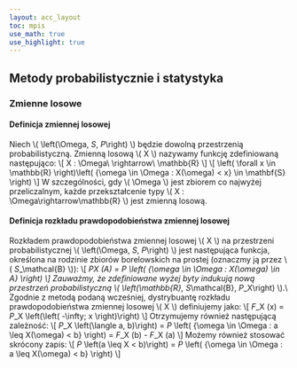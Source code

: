 ```yaml
---
layout: acc_layout
toc: mpis
use_math: true
use_highlight: true
---
```


Metody probabilistycznie i statystyka
---

### Zmienne losowe
#### Definicja zmiennej losowej
Niech \\( \left(\Omega, *S*, *P*\right) \\) będzie dowolną przestrzenią probabilistyczną. Zmienną losową \\( X \\) nazywamy funkcję zdefiniowaną następująco:
\\[ X : \Omega\ \rightarrow\ \mathbb{R} \\]
\\[ \left( \forall x \in \mathbb{R} \right)\left( \{\omega \in \Omega : X(\omega) < x\} \in \mathbf{S} \right) \\]
W szczególności, gdy \\( \Omega \\) jest zbiorem co najwyżej przeliczalnym, każde przekształcenie typy \\( X : \Omega\rightarrow\mathbb{R} \\) jest zmienną losową.

#### Definicja rozkładu prawdopodobieństwa zmiennej losowej
Rozkładem prawdopodobieństwa zmiennej losowej \\( X \\) na przestrzeni probabilistycznej \\( \left(\Omega, *S*, *P*\right) \\) jest następująca funkcja, określona na rodzinie zbiorów borelowskich na prostej (oznaczmy ją przez \\( *S*_\mathcal{B} \\)):
\\[ *P*_X (A) = *P* \left( \{\omega \in \Omega : X(\omega) \in A\} \right) \\]
Zauważmy, że zdefiniowane wyżej byty indukują nową przestrzeń probabilistyczną \\( \left(\mathbb{R}, *S*_\mathcal{B}, *P*_X\right) \\).\\\
Zgodnie z metodą podaną wcześniej, dystrybuantę rozkładu prawdopodobieństwa zmiennej losowej \\( X \\) definiujemy jako:
\\[ *F*_X (x) = *P*_X \left(\left( -\infty; x \right)\right) \\]
Otrzymujemy również następującą zależność:
\\[ *P*_X \left(\langle a, b)\right) = *P* \left( \{\omega \in \Omega : a \leq X(\omega) < b\} \right) = *F*_X (b) - *F*_X (a) \\]
Możemy również stosować skrócony zapis:
\\[ *P* \left(a \leq X < b)\right) = *P* \left( \{\omega \in \Omega : a \leq X(\omega) < b\} \right) \\]
